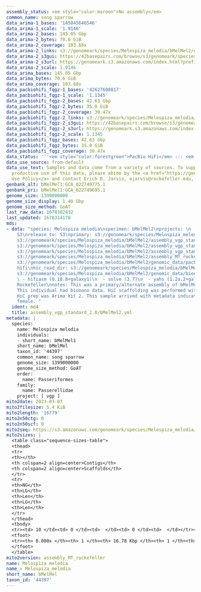 ```yaml
---
assembly_status: <em style="color:maroon">No assembly</em>
common_name: song sparrow
data_arima-1_bases: '145045646546'
data_arima-1_scale: '1.9146'
data_arima-2_bases: 145.05 Gbp
data_arima-2_bytes: 70.6 GiB
data_arima-2_coverage: 103.68x
data_arima-2_links: s3://genomeark/species/Melospiza_melodia/bMelMel2/genomic_data/arima/<br>
data_arima-2_s3gui: https://42basepairs.com/browse/s3/genomeark/species/Melospiza_melodia/bMelMel2/genomic_data/arima/
data_arima-2_s3url: https://genomeark.s3.amazonaws.com/index.html?prefix=species/Melospiza_melodia/bMelMel2/genomic_data/arima/
data_arima-2_scale: 1.9146
data_arima_bases: 145.05 Gbp
data_arima_bytes: 70.6 GiB
data_arima_coverage: 103.68x
data_pacbiohifi_fqgz-1_bases: '42627608817'
data_pacbiohifi_fqgz-1_scale: '1.1345'
data_pacbiohifi_fqgz-2_bases: 42.63 Gbp
data_pacbiohifi_fqgz-2_bytes: 35.0 GiB
data_pacbiohifi_fqgz-2_coverage: 30.47x
data_pacbiohifi_fqgz-2_links: s3://genomeark/species/Melospiza_melodia/bMelMel2/genomic_data/pacbio_hifi/<br>
data_pacbiohifi_fqgz-2_s3gui: https://42basepairs.com/browse/s3/genomeark/species/Melospiza_melodia/bMelMel2/genomic_data/pacbio_hifi/
data_pacbiohifi_fqgz-2_s3url: https://genomeark.s3.amazonaws.com/index.html?prefix=species/Melospiza_melodia/bMelMel2/genomic_data/pacbio_hifi/
data_pacbiohifi_fqgz-2_scale: 1.1345
data_pacbiohifi_fqgz_bases: 42.63 Gbp
data_pacbiohifi_fqgz_bytes: 35.0 GiB
data_pacbiohifi_fqgz_coverage: 30.47x
data_status: '''<em style="color:forestgreen">PacBio HiFi</em> ::: <em style="color:forestgreen">Arima</em>'''
data_use_source: from-default
data_use_text: Samples and data come from a variety of sources. To support fair and
  productive use of this data, please abide by the <a href="https://genome10k.soe.ucsc.edu/data-use-policies/">Data
  Use Policy</a> and contact Erich D. Jarvis, ejarvis@rockefeller.edu, with any questions.
genbank_alt: bMelMel1:GCA_022749775.1
genbank_pri: bMelMel1:GCA_022749695.1
genome_size: 1399000000
genome_size_display: 1.40 Gbp
genome_size_method: GoAT
last_raw_data: 1678302432
last_updated: 1678314178
mds:
- data: "species: Melospiza melodia\nspecimen: bMelMel2\nprojects: \n  - vgp\ndata_location:
    S3\nrelease_to: S3\nprimary: s3://genomeark/species/Melospiza_melodia/bMelMel2/assembly_vgp_standard_2.0/bMelMel2.standard.pri.20230308.fasta.gz\nhaplotigs:
    s3://genomeark/species/Melospiza_melodia/bMelMel2/assembly_vgp_standard_2.0/bMelMel2.standard.alt.20230308.fasta.gz\npretext:
    s3://genomeark/species/Melospiza_melodia/bMelMel2/assembly_vgp_standard_2.0/evaluation/pri/pretext/bMelMel2_pri__s2.heatmap.pretext\nkmer_spectra_img:
    s3://genomeark/species/Melospiza_melodia/bMelMel2/assembly_vgp_standard_2.0/evaluation/merqury/bMelMel2_png/\nmito:
    s3://genomeark/species/Melospiza_melodia/bMelMel2/assembly_MT_rockefeller/bMelMel2.MT.20230307.fasta.gz\npacbio_read_dir:
    s3://genomeark/species/Melospiza_melodia/bMelMel2/genomic_data/pacbio_hifi/\npacbio_read_type:
    hifi\nhic_read_dir: s3://genomeark/species/Melospiza_melodia/bMelMel2/genomic_data/arima/\nbionano_cmap_dir:
    s3://genomeark/species/Melospiza_melodia/bMelMel2/genomic_data/bionano/\npipeline:\n
    \ - hifiasm (0.18.8+galaxy1)\n  - solve (3.7)\n  - yahs (1.2a.2+galaxy0)\nassembled_by_group:
    Rockefeller\nnotes: This was a primary/alternate assembly of bMelMel2 (VGL-bMelMel1).
    This individual had bionano data. HiC scaffolding was performed with yahs. The
    HiC prep was Arima kit 2. This sample arrived with metadata indicating it is a
    female. "
  ident: md4
  title: assembly_vgp_standard_2.0/bMelMel2.yml
metadata: |
  species:
    name: Melospiza melodia
    individuals:
    - short_name: bMelMel1
    short_name: bMelMel
    taxon_id: '44397'
    common_name: song sparrow
    genome_size: 1399000000
    genome_size_method: GoAT
    order:
      name: Passeriformes
    family:
      name: Passerellidae
    project: [ vgp ]
mito2date: 2023-03-07
mito2filesize: 5.4 KiB
mito2length: '16779'
mito2n50ctg: 0
mito2n50scf: 0
mito2seq: https://s3.amazonaws.com/genomeark/species/Melospiza_melodia/bMelMel2/assembly_MT_rockefeller/bMelMel2.MT.20230307.fasta.gz
mito2sizes: |
  <table class="sequence-sizes-table">
  <thead>
  <tr>
  <th></th>
  <th colspan=2 align=center>Contigs</th>
  <th colspan=2 align=center>Scaffolds</th>
  </tr>
  <tr>
  <th>NG</th>
  <th>LG</th>
  <th>Len</th>
  <th>LG</th>
  <th>Len</th>
  </tr>
  </thead>
  <tbody>
  <tr><td> 10 </td><td> 0 </td><td>  </td><td> 0 </td><td>  </td></tr><tr><td> 20 </td><td> 0 </td><td>  </td><td> 0 </td><td>  </td></tr><tr><td> 30 </td><td> 0 </td><td>  </td><td> 0 </td><td>  </td></tr><tr><td> 40 </td><td> 0 </td><td>  </td><td> 0 </td><td>  </td></tr><tr style="background-color:#cccccc;"><td> 50 </td><td> 0 </td><td style="background-color:#ff8888;">  </td><td> 0 </td><td style="background-color:#ff8888;">  </td></tr><tr><td> 60 </td><td> 0 </td><td>  </td><td> 0 </td><td>  </td></tr><tr><td> 70 </td><td> 0 </td><td>  </td><td> 0 </td><td>  </td></tr><tr><td> 80 </td><td> 0 </td><td>  </td><td> 0 </td><td>  </td></tr><tr><td> 90 </td><td> 0 </td><td>  </td><td> 0 </td><td>  </td></tr><tr><td> 100 </td><td> 0 </td><td>  </td><td> 0 </td><td>  </td></tr></tbody>
  <tfoot>
  <tr><th> 0.000x </th><th> 1 </th><th> 16.78 Kbp </th><th> 1 </th><th> 16.78 Kbp </th></tr>
  </tfoot>
  </table>
mito2version: assembly_MT_rockefeller
name: Melospiza melodia
name_: Melospiza_melodia
short_name: bMelMel
taxon_id: '44397'
---
```

